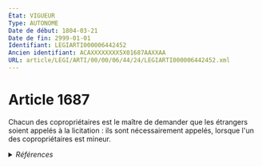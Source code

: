 ```yaml
---
État: VIGUEUR
Type: AUTONOME
Date de début: 1804-03-21
Date de fin: 2999-01-01
Identifiant: LEGIARTI000006442452
Ancien identifiant: ACAXXXXXXXX5X01687AAXXAA
URL: article/LEGI/ARTI/00/00/06/44/24/LEGIARTI000006442452.xml
---
```


<h1>Article 1687</h1>

Chacun des copropriétaires est le maître de demander que les étrangers soient
appelés à la licitation : ils sont nécessairement appelés, lorsque l'un des
copropriétaires est mineur.


<details>
  <summary><em>Références</em></summary>

  <h2>Références faites par l'article</h2>
  
  <ul>
    <li>
      CODIFICATION source Loi 1804-03-06
    </li>
    <li>
      CREATION source Loi 1804-03-06 promulguée le 16 mars 1804
    </li>
  </ul>
</details>
